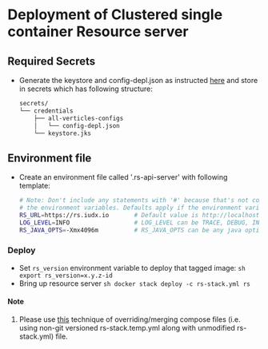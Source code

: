 # Deployment of Clustered single container Resource server
## Required Secrets
  - Generate the keystore and config-depl.json as instructed [here](https://github.com/datakaveri/iudx-resource-server#prerequisite---make-configuration) and store in secrets which has following structure:
    ```sh
    secrets/
    └── credentials
        ├── all-verticles-configs
        │   └── config-depl.json 
        └── keystore.jks
    ```
## Environment file
  - Create an environment file called '.rs-api-server' with following template:
    ```sh
    # Note: Don't include any statements with '#' because that's not comment, it is been used for only elaborating 
    # the environment variables. Defaults apply if the environment variables are not explicitly defined in env file.
    RS_URL=https://rs.iudx.io       # Default value is http://localhost
    LOG_LEVEL=INFO                  # LOG_LEVEL can be TRACE, DEBUG, INFO, WARN, ERROR,FATAL, OFF, ALL, default is DEBUG
    RS_JAVA_OPTS=-Xmx4096m          # RS_JAVA_OPTS can be any java options but as of now heap max size is sufficient, default is 2GiB
    ```
### Deploy
   - Set `rs_version` environment variable to deploy that tagged image:
    ```sh
    export rs_version=x.y.z-id
    ```
   - Bring up resource server 
    ```sh
    docker stack deploy -c rs-stack.yml rs
    ```
#### Note 
1. Please use [this](https://docs.docker.com/compose/extends/) technique of overriding/merging compose files (i.e. using non-git versioned rs-stack.temp.yml along with unmodified rs-stack.yml) file.
